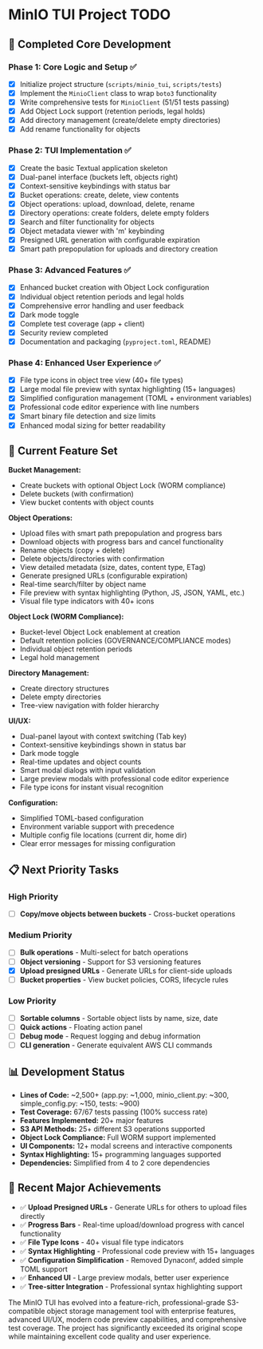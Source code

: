 # MinIO TUI Project TODO

## 🎉 Completed Core Development

### Phase 1: Core Logic and Setup ✅
- [x] Initialize project structure (`scripts/minio_tui`, `scripts/tests`)
- [x] Implement the `MinioClient` class to wrap `boto3` functionality
- [x] Write comprehensive tests for `MinioClient` (51/51 tests passing)
- [x] Add Object Lock support (retention periods, legal holds)
- [x] Add directory management (create/delete empty directories)
- [x] Add rename functionality for objects

### Phase 2: TUI Implementation ✅
- [x] Create the basic Textual application skeleton
- [x] Dual-panel interface (buckets left, objects right)
- [x] Context-sensitive keybindings with status bar
- [x] Bucket operations: create, delete, view contents
- [x] Object operations: upload, download, delete, rename
- [x] Directory operations: create folders, delete empty folders
- [x] Search and filter functionality for objects
- [x] Object metadata viewer with 'm' keybinding
- [x] Presigned URL generation with configurable expiration
- [x] Smart path prepopulation for uploads and directory creation

### Phase 3: Advanced Features ✅
- [x] Enhanced bucket creation with Object Lock configuration
- [x] Individual object retention periods and legal holds
- [x] Comprehensive error handling and user feedback
- [x] Dark mode toggle
- [x] Complete test coverage (app + client)
- [x] Security review completed
- [x] Documentation and packaging (`pyproject.toml`, README)

### Phase 4: Enhanced User Experience ✅
- [x] File type icons in object tree view (40+ file types)
- [x] Large modal file preview with syntax highlighting (15+ languages)
- [x] Simplified configuration management (TOML + environment variables)
- [x] Professional code editor experience with line numbers
- [x] Smart binary file detection and size limits
- [x] Enhanced modal sizing for better readability

## 🚀 Current Feature Set

**Bucket Management:**
- Create buckets with optional Object Lock (WORM compliance)
- Delete buckets (with confirmation)
- View bucket contents with object counts

**Object Operations:**
- Upload files with smart path prepopulation and progress bars
- Download objects with progress bars and cancel functionality
- Rename objects (copy + delete)
- Delete objects/directories with confirmation
- View detailed metadata (size, dates, content type, ETag)
- Generate presigned URLs (configurable expiration)
- Real-time search/filter by object name
- File preview with syntax highlighting (Python, JS, JSON, YAML, etc.)
- Visual file type indicators with 40+ icons

**Object Lock (WORM Compliance):**
- Bucket-level Object Lock enablement at creation
- Default retention policies (GOVERNANCE/COMPLIANCE modes)
- Individual object retention periods
- Legal hold management

**Directory Management:**
- Create directory structures
- Delete empty directories
- Tree-view navigation with folder hierarchy

**UI/UX:**
- Dual-panel layout with context switching (Tab key)
- Context-sensitive keybindings shown in status bar
- Dark mode toggle
- Real-time updates and object counts
- Smart modal dialogs with input validation
- Large preview modals with professional code editor experience
- File type icons for instant visual recognition

**Configuration:**
- Simplified TOML-based configuration
- Environment variable support with precedence
- Multiple config file locations (current dir, home dir)
- Clear error messages for missing configuration

## 📋 Next Priority Tasks

### High Priority
- [ ] **Copy/move objects between buckets** - Cross-bucket operations

### Medium Priority  
- [ ] **Bulk operations** - Multi-select for batch operations
- [ ] **Object versioning** - Support for S3 versioning features
- [x] **Upload presigned URLs** - Generate URLs for client-side uploads
- [ ] **Bucket properties** - View bucket policies, CORS, lifecycle rules

### Low Priority
- [ ] **Sortable columns** - Sortable object lists by name, size, date
- [ ] **Quick actions** - Floating action panel
- [ ] **Debug mode** - Request logging and debug information
- [ ] **CLI generation** - Generate equivalent AWS CLI commands

## 📊 Development Status

- **Lines of Code:** ~2,500+ (app.py: ~1,000, minio_client.py: ~300, simple_config.py: ~150, tests: ~900)
- **Test Coverage:** 67/67 tests passing (100% success rate)
- **Features Implemented:** 20+ major features
- **S3 API Methods:** 25+ different S3 operations supported
- **Object Lock Compliance:** Full WORM support implemented
- **UI Components:** 12+ modal screens and interactive components
- **Syntax Highlighting:** 15+ programming languages supported
- **Dependencies:** Simplified from 4 to 2 core dependencies

## 🎯 Recent Major Achievements

- ✅ **Upload Presigned URLs** - Generate URLs for others to upload files directly
- ✅ **Progress Bars** - Real-time upload/download progress with cancel functionality
- ✅ **File Type Icons** - 40+ visual file type indicators
- ✅ **Syntax Highlighting** - Professional code preview with 15+ languages
- ✅ **Configuration Simplification** - Removed Dynaconf, added simple TOML support
- ✅ **Enhanced UI** - Large preview modals, better user experience
- ✅ **Tree-sitter Integration** - Professional syntax highlighting support

The MinIO TUI has evolved into a feature-rich, professional-grade S3-compatible object storage management tool with enterprise features, advanced UI/UX, modern code preview capabilities, and comprehensive test coverage. The project has significantly exceeded its original scope while maintaining excellent code quality and user experience.

